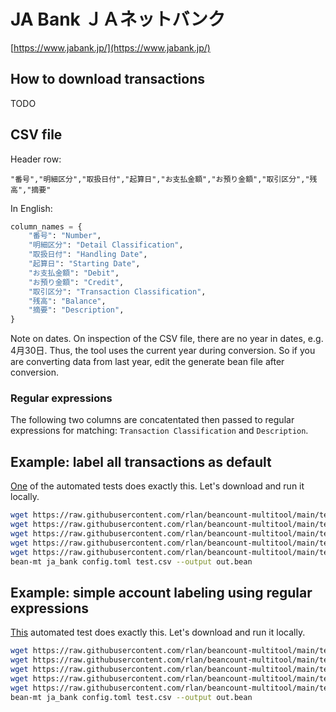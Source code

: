 # JA Bank ＪＡネットバンク

[https://www.jabank.jp/](https://www.jabank.jp/)

## How to download transactions

TODO

## CSV file

Header row:

```csv
"番号","明細区分","取扱日付","起算日","お支払金額","お預り金額","取引区分","残高","摘要"
```

In English:

```python
column_names = {
    "番号": "Number",
    "明細区分": "Detail Classification",
    "取扱日付": "Handling Date",
    "起算日": "Starting Date",
    "お支払金額": "Debit",
    "お預り金額": "Credit",
    "取引区分": "Transaction Classification",
    "残高": "Balance",
    "摘要": "Description",
}
```

Note on dates. On inspection of the CSV file, there are no year in dates, e.g. 4月30日. Thus, the tool uses the current year during conversion. So if you are converting data from last year, edit the generate bean file after conversion.

### Regular expressions

The following two columns are concatentated then passed to regular expressions for matching: `Transaction Classification` and `Description`.

## Example: label all transactions as default

[One](https://github.com/rlan/beancount-multitool/tree/main/tests/data/ja_bank) of the automated tests does exactly this. Let's download and run it locally.

```sh
wget https://raw.githubusercontent.com/rlan/beancount-multitool/main/tests/data/ja_bank/config.toml
wget https://raw.githubusercontent.com/rlan/beancount-multitool/main/tests/data/ja_bank/credit_mapping.toml
wget https://raw.githubusercontent.com/rlan/beancount-multitool/main/tests/data/ja_bank/debit_mapping.toml
wget https://raw.githubusercontent.com/rlan/beancount-multitool/main/tests/data/ja_bank/test.bean
wget https://raw.githubusercontent.com/rlan/beancount-multitool/main/tests/data/ja_bank/test.csv
bean-mt ja_bank config.toml test.csv --output out.bean
```

## Example: simple account labeling using regular expressions

[This](https://github.com/rlan/beancount-multitool/tree/main/tests/data2/ja_bank) automated test does exactly this. Let's download and run it locally.

```sh
wget https://raw.githubusercontent.com/rlan/beancount-multitool/main/tests/data2/ja_bank/config.toml
wget https://raw.githubusercontent.com/rlan/beancount-multitool/main/tests/data2/ja_bank/credit_mapping.toml
wget https://raw.githubusercontent.com/rlan/beancount-multitool/main/tests/data2/ja_bank/debit_mapping.toml
wget https://raw.githubusercontent.com/rlan/beancount-multitool/main/tests/data2/ja_bank/test.bean
wget https://raw.githubusercontent.com/rlan/beancount-multitool/main/tests/data2/ja_bank/test.csv
bean-mt ja_bank config.toml test.csv --output out.bean
```
